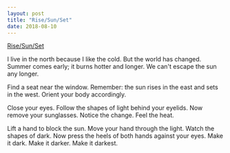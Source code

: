 ```yaml
---
layout: post
title: "Rise/Sun/Set"
date: 2018-08-10
---
```


[Rise/Sun/Set](https://jessdriscoll.itch.io/rise-sun-set)

I live in the north because I like the cold. But the world has changed. Summer comes early; it burns hotter and longer. We can't escape the sun any longer.

Find a seat near the window. Remember: the sun rises in the east and sets in the west. Orient your body accordingly.

Close your eyes. Follow the shapes of light behind your eyelids. Now remove your sunglasses. Notice the change. Feel the heat.

Lift a hand to block the sun. Move your hand through the light. Watch the shapes of dark. Now press the heels of both hands against your eyes. Make it dark. Make it darker. Make it darkest.
